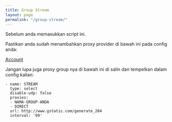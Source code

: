 ```yaml
---
title: Group Stream
layout: page
permalink: "/group-stream/"
---
```


Sebelum anda memasukkan script ini.

Pastikan anda sudah menambahkan proxy provider di bawah ini pada config anda:

[Account](/account/)

Jangan lupa juga proxy group nya di bawah ini di salin dan tempelkan dalam config kalian:

```
- name: STREAM
  type: select
  disable-udp: false
  proxies:
  - NAMA-GROUP-ANDA
  - DIRECT
  url: http://www.gstatic.com/generate_204
  interval: '99'
```